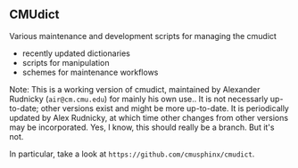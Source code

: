 ## CMUdict
Various maintenance and development scripts for managing the cmudict
* recently updated dictionaries
* scripts for manipulation
* schemes for maintenance workflows

Note: This is a working version of cmudict, maintained by Alexander
Rudnicky (`air@cm.cmu.edu`) for mainly his own use..  It is not
necessarly up-to-date; other versions exist and might be more
up-to-date.  It is periodically updated by Alex Rudnicky, at which
time other changes from other versions may be incorporated. Yes, I
know, this should really be a branch. But it's not. 


In particular, take a look at  `https://github.com/cmusphinx/cmudict`.


